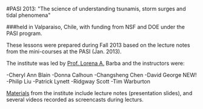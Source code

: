 #PASI 2013: "The science of understanding tsunamis, storm surges and tidal phenomena"

###held in Valparaiso, Chile, with funding from NSF and DOE under the PASI program.

These lessons were prepared during Fall 2013 based on the lecture notes from the mini-courses at the PASI (Jan. 2013).

The institute was led by [Prof. Lorena A.](http://lorenabarba.com/) Barba and the instructors were:

-Cheryl Ann Blain
-Donna Calhoun
-Changsheng Chen
-David George NEW!
-Philip Liu
-Patrick Lynett
-Ridgway Scott
-Tim Warburton

[Materials](http://www.bu.edu/pasi-tsunami/materials/) from the institute include lecture notes (presentation slides), and several videos recorded as screencasts during lecturs.


